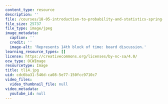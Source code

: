 ```yaml
---
content_type: resource
description: ''
file: /courses/18-05-introduction-to-probability-and-statistics-spring-2014/cdc6ba31546dca085e77150fcc9710c7_tl14.jpg
file_size: 25737
file_type: image/jpeg
image_metadata:
  caption: ''
  credit: ''
  image-alt: 'Represents 14th block of time: board discussion.'
learning_resource_types: []
license: https://creativecommons.org/licenses/by-nc-sa/4.0/
ocw_type: OCWImage
resourcetype: Image
title: tl14.jpg
uid: cdc6ba31-546d-ca08-5e77-150fcc9710c7
video_files:
  video_thumbnail_file: null
video_metadata:
  youtube_id: null
---
```

